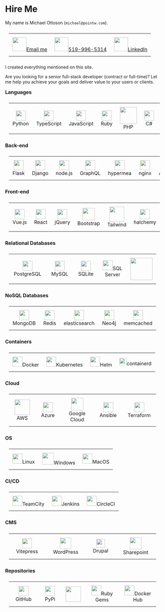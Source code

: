 # Hire Me

My name is Michael Ottoson (`michael@pointw.com`).  

<centered-image src="/img/michael-ottoson.png" rounded width="200"/>

<style scoped>
td, th, tr, table {
  border: 0 !important;
  border-spacing:0 !important;
  margin: 0;
  padding: 0.75em;
  background-color: transparent !important;
}
h2 {
  margin-top: 15px;
  padding-top: 0;
  font-size: 12pt;
}
</style>
<center>
<table>
<tr>
  <td align="center"><a href="mailto:%22Michael%20Ottoson%22%20%3cmichael@pointw.com%3e?subject=I%20would%20like%20to%20hire%20you&body=Hi%20Michael,%0D%0A%0D%0AI%20was%20looking%20at%20https%3A%2F%2Fpointw.com%20and%20I%20liked%20what%20I%20saw.%20%20Let%27s%20meet%20to%20discuss%20how%20we%20can%20work%20together%20on%20my%20next%20project."><img src="/img/email.svg" width="45">Email me</a></td>
  <td align="center"><a href="tel:5199965314"><img src="/img/phone.svg" width="45">519-996-5314</a></td>
  <td align="center"><a target="_blank" href="https://www.linkedin.com/in/michael-ottoson-037496b1/"><img src="/img/linkedin.svg" width="45">LinkedIn</a></td>
</tr>
</table>
</center>

I created everything mentioned on this site.

Are you looking for a senior full-stack developer (contract or full-time)?  Let me help you achieve your goals and deliver value to your users or clients.


## Languages
<table>
<tr>
  <td align="center"><img src="/img/python.svg" width="32">Python</td>
  <td align="center"><img src="/img/typescript.svg" width="32">TypeScript</td>
  <td align="center"><img src="/img/javascript.svg" width="32">JavaScript</td>
  <td align="center"><img src="/img/ruby.svg" width="32">Ruby</td>
  <td align="center"><img src="/img/php.svg" width="55">PHP</td>
  <td align="center"><img src="/img/csharp.svg" width="32">C#</td>
  <td align="center"><img src="/img/cpp.svg" width="32">C/C++</td>
  <td align="center"><img src="/img/java.svg" width="32">Java</td>
</tr>
</table>


## Back-end
<table>
<tr>
  <td align="center"><img src="/img/flask.png" width="32">Flask</td>
  <td align="center"><img src="/img/django.svg" width="32">Django</td>
  <td align="center"><img src="/img/nodejs.svg" width="32">node.js</td>
  <td align="center"><img src="/img/graphql.svg" width="32">GraphQL</td>
  <td align="center"><img src="/img/hypermea-logo.svg" width="32">hypermea</td>
  <td align="center"><img src="/img/nginx.svg" width="32">nginx</td>
  <td align="center"><img src="/img/apache.svg" width="32">Apache</td>
  <td align="center"><img src="/img/microsoft.svg" width="32">IIS</td>
  <td align="center"><img src="/img/asp.svg" width="32">ASP.NET</td>
</tr>
</table>


## Front-end
<table>
<tr>
  <td align="center"><img src="/img/vuejs.svg" width="32">Vue.js</td>
  <td align="center"><img src="/img/react.svg" width="32">React</td>
  <td align="center"><img src="/img/jquery.svg" width="32">jQuery</td>
  <td align="center"><img src="/img/bootstrap.svg" width="40">Bootstrap</td>
  <td align="center"><img src="/img/tailwind.svg" width="48">Tailwind</td>
  <td align="center"><img src="/img/halchemy-logo.svg" width="32">halchemy</td>
</tr>
</table>

## Relational Databases
<table>
<tr>
  <td align="center"><img src="/img/postgresql.svg" width="32">PostgreSQL</td>
  <td align="center"><img src="/img/mysql.svg" width="32">MySQL</td>
  <td align="center"><img src="/img/sqlite.svg" width="32">SQLite</td>
  <td align="center"><img src="/img/sql-server.svg" width="32">SQL Server</td>
  <td align="center"><img src="/img/oracle.svg" width="72"></td>
</tr>
</table>

## NoSQL Databases
<table>
<tr>
  <td align="center"><img src="/img/mongodb.svg" width="32">MongoDB</td>
  <td align="center"><img src="/img/redis.svg" width="32">Redis</td>
  <td align="center"><img src="/img/elasticsearch.svg" width="32">elasticsearch</td>
  <td align="center"><img src="/img/neo4j.svg" width="32">Neo4j</td>
  <td align="center"><img src="/img/memcached.svg" width="32">memcached</td>
</tr>
</table>

## Containers
<table>
<tr>
  <td align="center"><img src="/img/docker.svg" width="32">Docker</td>
  <td align="center"><img src="/img/kubernetes.svg" width="32">Kubernetes</td>
  <td align="center"><img src="/img/helm.svg" width="32">Helm</td>
  <td align="center"><img src="/img/containerd.svg" width="24">containerd</td>
</tr>
</table>

## Cloud
<table>
<tr>
  <td align="center"><img src="/img/aws.svg" width="50">AWS</td>
  <td align="center"><img src="/img/azure.svg" width="32">Azure</td>
  <td align="center"><img src="/img/google-cloud.svg" width="40">Google Cloud</td>
  <td align="center"><img src="/img/ansible.svg" width="32">Ansible</td>
  <td align="center"><img src="/img/terraform.svg" width="32">Terraform</td>
</tr>
</table>

## OS
<table>
<tr>
  <td align="center"><img src="/img/linux.svg" width="32">Linux</td>
  <td align="center"><img src="/img/windows.svg" width="38">Windows</td>
  <td align="center"><img src="/img/apple.svg" width="32">MacOS</td>
</tr>
</table>


## CI/CD
<table>
<tr>
  <td align="center"><img src="/img/teamcity.svg" width="32">TeamCity</td>
  <td align="center"><img src="/img/jenkins.svg" width="32">Jenkins</td>
  <td align="center"><img src="/img/circleci.svg" width="32">CircleCI</td>
</tr>
</table>

## CMS
<table>
<tr>
  <td align="center"><img src="/img/vitepress.svg" width="32">Vitepress</td>
  <td align="center"><img src="/img/wordpress.svg" width="36">WordPress</td>
  <td align="center"><img src="/img/drupal.svg" width="28">Drupal</td>
  <td align="center"><img src="/img/sharepoint.svg" width="38">Sharepoint</td>
</tr>
</table>

## Repositories
<table>
<tr>
  <td align="center"><img src="/img/github.svg" width="32">GitHub</td>
  <td align="center"><img src="/img/pypi.svg" width="32">PyPi</td>
  <td align="center"><img src="/img/npm.svg" width="50"></td>
  <td align="center"><img src="/img/rubygems.svg" width="32">Ruby Gems</td>
  <td align="center"><img src="/img/docker.svg" width="32">Docker Hub</td>
</tr>
</table>

